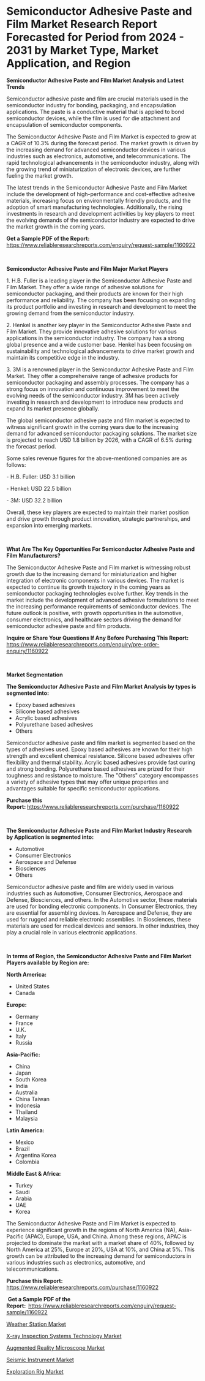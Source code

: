 <p><h1>Semiconductor Adhesive Paste and Film Market Research Report Forecasted for Period from 2024 -  2031 by Market Type, Market Application, and Region</h1></p><p><strong>Semiconductor Adhesive Paste and Film Market Analysis and Latest Trends</strong></p>
<p><p>Semiconductor adhesive paste and film are crucial materials used in the semiconductor industry for bonding, packaging, and encapsulation applications. The paste is a conductive material that is applied to bond semiconductor devices, while the film is used for die attachment and encapsulation of semiconductor components.</p><p>The Semiconductor Adhesive Paste and Film Market is expected to grow at a CAGR of 10.3% during the forecast period. The market growth is driven by the increasing demand for advanced semiconductor devices in various industries such as electronics, automotive, and telecommunications. The rapid technological advancements in the semiconductor industry, along with the growing trend of miniaturization of electronic devices, are further fueling the market growth.</p><p>The latest trends in the Semiconductor Adhesive Paste and Film Market include the development of high-performance and cost-effective adhesive materials, increasing focus on environmentally friendly products, and the adoption of smart manufacturing technologies. Additionally, the rising investments in research and development activities by key players to meet the evolving demands of the semiconductor industry are expected to drive the market growth in the coming years.</p></p>
<p><strong>Get a Sample PDF of the Report:&nbsp;</strong> <a href="https://www.reliableresearchreports.com/enquiry/request-sample/1160922">https://www.reliableresearchreports.com/enquiry/request-sample/1160922</a></p>
<p>&nbsp;</p>
<p><strong>Semiconductor Adhesive Paste and Film Major Market Players</strong></p>
<p><p>1. H.B. Fuller is a leading player in the Semiconductor Adhesive Paste and Film Market. They offer a wide range of adhesive solutions for semiconductor packaging, and their products are known for their high performance and reliability. The company has been focusing on expanding its product portfolio and investing in research and development to meet the growing demand from the semiconductor industry.</p><p>2. Henkel is another key player in the Semiconductor Adhesive Paste and Film Market. They provide innovative adhesive solutions for various applications in the semiconductor industry. The company has a strong global presence and a wide customer base. Henkel has been focusing on sustainability and technological advancements to drive market growth and maintain its competitive edge in the industry.</p><p>3. 3M is a renowned player in the Semiconductor Adhesive Paste and Film Market. They offer a comprehensive range of adhesive products for semiconductor packaging and assembly processes. The company has a strong focus on innovation and continuous improvement to meet the evolving needs of the semiconductor industry. 3M has been actively investing in research and development to introduce new products and expand its market presence globally.</p><p>The global semiconductor adhesive paste and film market is expected to witness significant growth in the coming years due to the increasing demand for advanced semiconductor packaging solutions. The market size is projected to reach USD 1.8 billion by 2026, with a CAGR of 6.5% during the forecast period.</p><p>Some sales revenue figures for the above-mentioned companies are as follows:</p><p>- H.B. Fuller: USD 3.1 billion</p><p>- Henkel: USD 22.5 billion</p><p>- 3M: USD 32.2 billion</p><p>Overall, these key players are expected to maintain their market position and drive growth through product innovation, strategic partnerships, and expansion into emerging markets.</p></p>
<p>&nbsp;</p>
<p><strong>What Are The Key Opportunities For Semiconductor Adhesive Paste and Film Manufacturers?</strong></p>
<p><p>The Semiconductor Adhesive Paste and Film market is witnessing robust growth due to the increasing demand for miniaturization and higher integration of electronic components in various devices. The market is expected to continue its growth trajectory in the coming years as semiconductor packaging technologies evolve further. Key trends in the market include the development of advanced adhesive formulations to meet the increasing performance requirements of semiconductor devices. The future outlook is positive, with growth opportunities in the automotive, consumer electronics, and healthcare sectors driving the demand for semiconductor adhesive paste and film products.</p></p>
<p><strong>Inquire or Share Your Questions If Any Before Purchasing This Report:</strong> <a href="https://www.reliableresearchreports.com/enquiry/pre-order-enquiry/1160922">https://www.reliableresearchreports.com/enquiry/pre-order-enquiry/1160922</a></p>
<p>&nbsp;</p>
<p><strong>Market Segmentation</strong></p>
<p><strong>The Semiconductor Adhesive Paste and Film Market Analysis by types is segmented into:</strong></p>
<p><ul><li>Epoxy based adhesives</li><li>Silicone based adhesives</li><li>Acrylic based adhesives</li><li>Polyurethane based adhesives</li><li>Others</li></ul></p>
<p><p>Semiconductor adhesive paste and film market is segmented based on the types of adhesives used. Epoxy based adhesives are known for their high strength and excellent chemical resistance. Silicone based adhesives offer flexibility and thermal stability. Acrylic based adhesives provide fast curing and strong bonding. Polyurethane based adhesives are prized for their toughness and resistance to moisture. The "Others" category encompasses a variety of adhesive types that may offer unique properties and advantages suitable for specific semiconductor applications.</p></p>
<p><strong>Purchase this Report:&nbsp;</strong><a href="https://www.reliableresearchreports.com/purchase/1160922">https://www.reliableresearchreports.com/purchase/1160922</a></p>
<p>&nbsp;</p>
<p><strong>The Semiconductor Adhesive Paste and Film Market Industry Research by Application is segmented into:</strong></p>
<p><ul><li>Automotive</li><li>Consumer Electronics</li><li>Aerospace and Defense</li><li>Biosciences</li><li>Others</li></ul></p>
<p><p>Semiconductor adhesive paste and film are widely used in various industries such as Automotive, Consumer Electronics, Aerospace and Defense, Biosciences, and others. In the Automotive sector, these materials are used for bonding electronic components. In Consumer Electronics, they are essential for assembling devices. In Aerospace and Defense, they are used for rugged and reliable electronic assemblies. In Biosciences, these materials are used for medical devices and sensors. In other industries, they play a crucial role in various electronic applications.</p></p>
<p>&nbsp;</p>
<p><strong>In terms of Region, the Semiconductor Adhesive Paste and Film Market Players available by Region are:</strong></p>
<p>
    <p> <strong> North America: </strong>
        <ul>
            <li>United States</li>
            <li>Canada</li>
        </ul>
        </p> 
    <p> <strong> Europe: </strong>
        <ul>
            <li>Germany</li>
            <li>France</li>
            <li>U.K.</li>
            <li>Italy</li>
            <li>Russia</li>
        </ul>
        </p> 
    <p> <strong> Asia-Pacific: </strong>
        <ul>
            <li>China</li>
            <li>Japan</li>
            <li>South Korea</li>
            <li>India</li>
            <li>Australia</li>
            <li>China Taiwan</li>
            <li>Indonesia</li>
            <li>Thailand</li>
            <li>Malaysia</li>
        </ul>
        </p> 
    <p> <strong> Latin America: </strong>
        <ul>
            <li>Mexico</li>
            <li>Brazil</li>
            <li>Argentina Korea</li>
            <li>Colombia</li>
        </ul>
        </p> 
    <p> <strong> Middle East & Africa: </strong>
        <ul>
            <li>Turkey</li>
            <li>Saudi</li>
            <li>Arabia</li>
            <li>UAE</li>
            <li>Korea</li>
        </ul>
    </p>
    </p>
<p><p>The Semiconductor Adhesive Paste and Film Market is expected to experience significant growth in the regions of North America (NA), Asia-Pacific (APAC), Europe, USA, and China. Among these regions, APAC is projected to dominate the market with a market share of 40%, followed by North America at 25%, Europe at 20%, USA at 10%, and China at 5%. This growth can be attributed to the increasing demand for semiconductors in various industries such as electronics, automotive, and telecommunications.</p></p>
<p><strong>Purchase this Report: </strong><a href="https://www.reliableresearchreports.com/purchase/1160922">https://www.reliableresearchreports.com/purchase/1160922</a></p>
<p>&nbsp;<strong>Get a Sample PDF of the Report:&nbsp;&nbsp;</strong><a href="https://www.reliableresearchreports.com/enquiry/request-sample/1160922">https://www.reliableresearchreports.com/enquiry/request-sample/1160922</a></p>
<p><strong></strong></p>
<p><p><a href="https://medium.com/@angelaarnold1941/weather-station-market-size-market-outlook-and-market-forecast-2024-to-2031-8b21883ac885">Weather Station Market</a></p><p><a href="https://github.com/josesg55/Market-Research-Report-List-1/blob/main/x-ray-inspection-systems-technology-market.md">X-ray Inspection Systems Technology Market</a></p><p><a href="https://medium.com/@elvirabogdani08/augmented-reality-microscope-market-competitive-analysis-market-trends-and-forecast-to-2031-9a5c64328018">Augmented Reality Microscope Market</a></p><p><a href="https://medium.com/@angelaarnold1941/seismic-instrument-market-competitive-analysis-market-trends-and-forecast-to-2031-4e97cbeee0f7">Seismic Instrument Market</a></p><p><a href="https://medium.com/@angelaarnold1941/exploration-rig-market-size-and-market-trends-complete-industry-overview-2024-to-2031-17b35b51b33d">Exploration Rig Market</a></p></p>